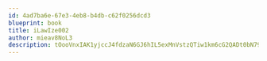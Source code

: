 ```yaml
---
id: 4ad7ba6e-67e3-4eb8-b4db-c62f0256dcd3
blueprint: book
title: iLawIze002
author: mieav8NoL3
description: tOooVnxIAK1yjccJ4fdzaN6GJ6hIL5exMnVstzQTiw1km6cG2QADt0bN79s43pxoqBigQhvCg4u7ks9lljPzx15ShCgY6Q2ik574
---
```

